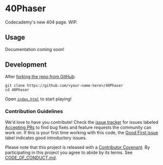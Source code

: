 # 40Phaser

<!--
[![Circle CI](https://circleci.com/gh/Codecademy/40Phaser.svg?style=svg)](https://circleci.com/gh/Codecademy/40Phaser)
[![NPM version](https://img.shields.io/npm/v/40Phaser.svg)](https://npmjs.org/package/40Phaser)
[![Downloads](http://img.shields.io/npm/dm/40Phaser.svg)](https://npmjs.org/package/40Phaser)
![Code Style: Prettier](https://img.shields.io/badge/code_style-prettier-14cc21.svg)
-->

Codecademy's new 404 page.
WIP.

## Usage

Documentation coming soon!

## Development

After [forking the repo from GitHub](https://help.github.com/articles/fork-a-repo):

```
git clone https://github.com/<your-name-here>/40Phaser
cd 40Phaser
```

Open [`index.html`](./index.html) to start playing!

### Contribution Guidelines

We'd love to have you contribute!
Check the [issue tracker](https://github.com/Codecademy/40Phaser/issues) for issues labeled [Accepting PRs](https://github.com/Codecademy/40Phaser/issues?utf8=%E2%9C%93&q=is%3Aissue+is%3Aopen+label%3A%22Accepting+PRs%22) to find bug fixes and feature requests the community can work on.
If this is your first time working with this code, the [Good First issue](https://github.com/Codecademy/guidelines/issues?utf8=%E2%9C%93&q=is%3Aissue+is%3Aopen+label%3A%22Good+First+Issue%22+) label indicates good introductory issues.

Please note that this project is released with a [Contributor Covenant](https://www.contributor-covenant.org).
By participating in this project you agree to abide by its terms.
See [CODE_OF_CONDUCT.md](./CODE_OF_CONDUCT.md).
